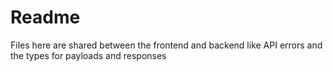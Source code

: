 # Readme

Files here are shared between the frontend and backend like API errors and the types for payloads and responses
